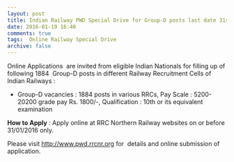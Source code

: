 ```yaml
---
layout: post
title: Indian Railway PWD Special Drive for Group-D posts last date 31st Jan-2016   
date: 2016-01-19 16:40
comments: true
tags:  Online Railway Special Drive 
archive: false
---
```

Online Applications  are invited from eligible Indian Nationals for filling up of  following 1884  Group-D posts in different Railway Recruitment Cells of Indian Railways :



- Group-D vacancies : 1884 posts in various RRCs, Pay Scale : 5200-20200 grade pay Rs. 1800/-, Qualification : 10th or its equivalent examination


**How to Apply** : Apply online at RRC Northern Railway websites on or before 31/01/2016 only.

Please visit <http://www.pwd.rrcnr.org> for  details and online submission of application.






